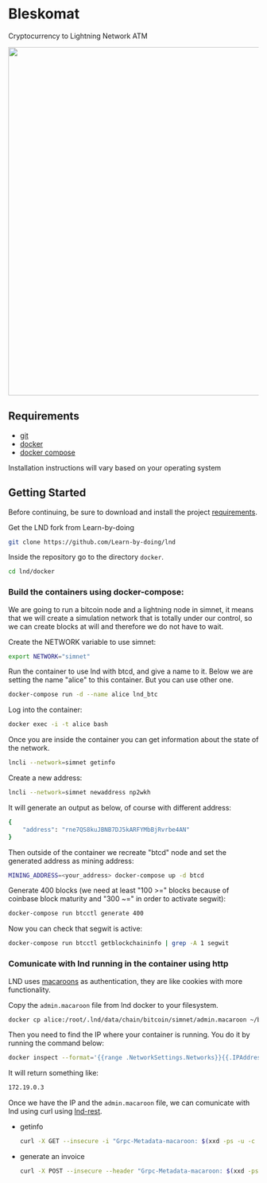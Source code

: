# Bleskomat

Cryptocurrency to Lightning Network ATM

<img src="images/diagram/diagram.png" width="700">

## Requirements

- [git](https://git-scm.com/)
- [docker](https://docs.docker.com/install/)
- [docker compose](https://docs.docker.com/compose/install/)

Installation instructions will vary based on your operating system

## Getting Started

Before continuing, be sure to download and install the project [requirements](#requirements).

Get the LND fork from Learn-by-doing

```bash
git clone https://github.com/Learn-by-doing/lnd
```

Inside the repository go to the directory `docker`.

```bash
cd lnd/docker
```

### Build the containers using docker-compose:

We are going to run a bitcoin node and a lightning node in simnet, it means that we will create a simulation network that is totally under our control, so we can create blocks at will and therefore we do not have to wait.

Create the NETWORK variable to use simnet:

```bash
export NETWORK="simnet"
```

Run the container to use lnd with btcd, and give a name to it. Below we are setting the name "alice" to this container. But you can use other one.

```bash
docker-compose run -d --name alice lnd_btc
```

Log into the container:

```bash
docker exec -i -t alice bash
```

Once you are inside the container you can get information about the state of the network.

```bash
lncli --network=simnet getinfo
```

Create a new address:

```bash
lncli --network=simnet newaddress np2wkh
```

It will generate an output as below, of course with different address:

```bash
{
    "address": "rne7QS8kuJBNB7DJ5kARFYMbBjRvrbe4AN"
}
```

Then outside of the container we recreate "btcd" node and set the generated address as mining address:

```bash
MINING_ADDRESS=<your_address> docker-compose up -d btcd
```

Generate 400 blocks (we need at least "100 >=" blocks because of coinbase block maturity and "300 ~=" in order to activate segwit):

```bash
docker-compose run btcctl generate 400
```

Now you can check that segwit is active:

```bash
docker-compose run btcctl getblockchaininfo | grep -A 1 segwit
```

### Comunicate with lnd running in the container using http

LND uses [macaroons](https://github.com/lightningnetwork/lnd/blob/master/docs/macaroons.md) as authentication, they are like cookies with more functionality.

Copy the `admin.macaroon` file from lnd docker to your filesystem.

```bash
docker cp alice:/root/.lnd/data/chain/bitcoin/simnet/admin.macaroon ~/bleskomat
```

Then you need to find the IP where your container is running. You do it by running the command below:

```bash
docker inspect --format='{{range .NetworkSettings.Networks}}{{.IPAddress}}{{end}}' alice
```

It will return something like:

```bash
172.19.0.3
```

Once we have the IP and the `admin.macaroon` file, we can comunicate with lnd using curl using [lnd-rest](https://api.lightning.community/rest/index.html#lnd-rest-api-reference).

- getinfo

  ```bash
  curl -X GET --insecure -i "Grpc-Metadata-macaroon: $(xxd -ps -u -c 1000 ~/Desktop/admin.macaroon)" https://172.19.0.3:8001/v1/getinfo
  ```

- generate an invoice

  ```bash
  curl -X POST --insecure --header "Grpc-Metadata-macaroon: $(xxd -ps -u -c 1000 ~/Desktop/admin.macaroon)" --data '{"expiry":"144","value":"1000"}' https://172.19.0.3:8001/v1/invoices
  ```
